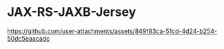 # JAX-RS-JAXB-Jersey



https://github.com/user-attachments/assets/849f83ca-51cd-4d24-b254-50dc5eaacadc

